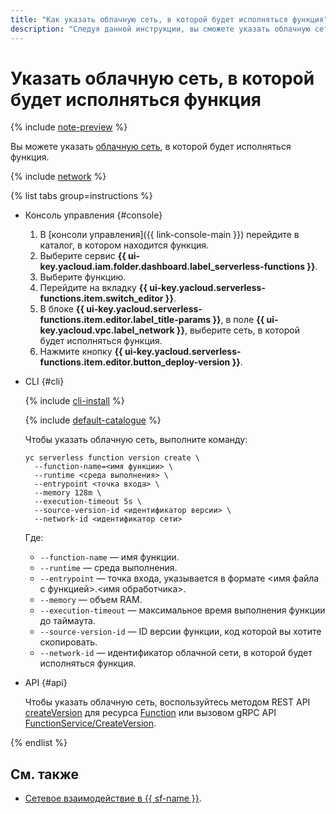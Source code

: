 ```yaml
---
title: "Как указать облачную сеть, в которой будет исполняться функция"
description: "Следуя данной инструкции, вы сможете указать облачную сеть, в которой будет исполняться функция."
---
```


# Указать облачную сеть, в которой будет исполняться функция

{% include [note-preview](../../../_includes/note-preview.md) %}

Вы можете указать [облачную сеть](../../../vpc/concepts/network.md#network), в которой будет исполняться функция.

{% include [network](../../../_includes/functions/network.md) %}

{% list tabs group=instructions %}

- Консоль управления {#console}
    
    1. В [консоли управления]({{ link-console-main }}) перейдите в каталог, в котором находится функция.
    1. Выберите сервис **{{ ui-key.yacloud.iam.folder.dashboard.label_serverless-functions }}**.
    1. Выберите функцию.
    1. Перейдите на вкладку **{{ ui-key.yacloud.serverless-functions.item.switch_editor }}**.
    1. В блоке **{{ ui-key.yacloud.serverless-functions.item.editor.label_title-params }}**, в поле **{{ ui-key.yacloud.vpc.label_network }}**, выберите сеть, в которой будет исполняться функция.
    1. Нажмите кнопку **{{ ui-key.yacloud.serverless-functions.item.editor.button_deploy-version }}**.
    
- CLI {#cli}

    {% include [cli-install](../../../_includes/cli-install.md) %}

    {% include [default-catalogue](../../../_includes/default-catalogue.md) %}

    Чтобы указать облачную сеть, выполните команду:

    ```
    yc serverless function version create \
      --function-name=<имя функции> \
      --runtime <среда выполнения> \
      --entrypoint <точка входа> \
      --memory 128m \
      --execution-timeout 5s \
      --source-version-id <идентификатор версии> \
      --network-id <идентификатор сети>
    ```
    Где:

    * `--function-name` — имя функции.
    * `--runtime` — среда выполнения.
    * `--entrypoint` — точка входа, указывается в формате <имя файла с функцией>.<имя обработчика>.
    * `--memory` — объем RAM.
    * `--execution-timeout` — максимальное время выполнения функции до таймаута.
    * `--source-version-id` — ID версии функции, код которой вы хотите скопировать.
    * `--network-id` — идентификатор облачной сети, в которой будет исполняться функция.

- API {#api}

    Чтобы указать облачную сеть, воспользуйтесь методом REST API [createVersion](../../functions/api-ref/Function/createVersion.md) для ресурса [Function](../../functions/api-ref/Function/index.md) или вызовом gRPC API [FunctionService/CreateVersion](../../functions/api-ref/grpc/function_service.md#CreateVersion).

{% endlist %}

## См. также

* [Сетевое взаимодействие в {{ sf-name }}](../../concepts/networking.md).